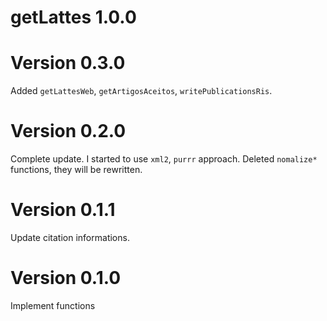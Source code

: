 # getLattes 1.0.0

Version 0.3.0
===
Added `getLattesWeb`, `getArtigosAceitos`, `writePublicationsRis`.

Version 0.2.0
===
Complete update. I started to use `xml2`, `purrr` approach.
Deleted `nomalize*` functions, they will be rewritten.

Version 0.1.1
===
Update citation informations.

Version 0.1.0
===
Implement functions


